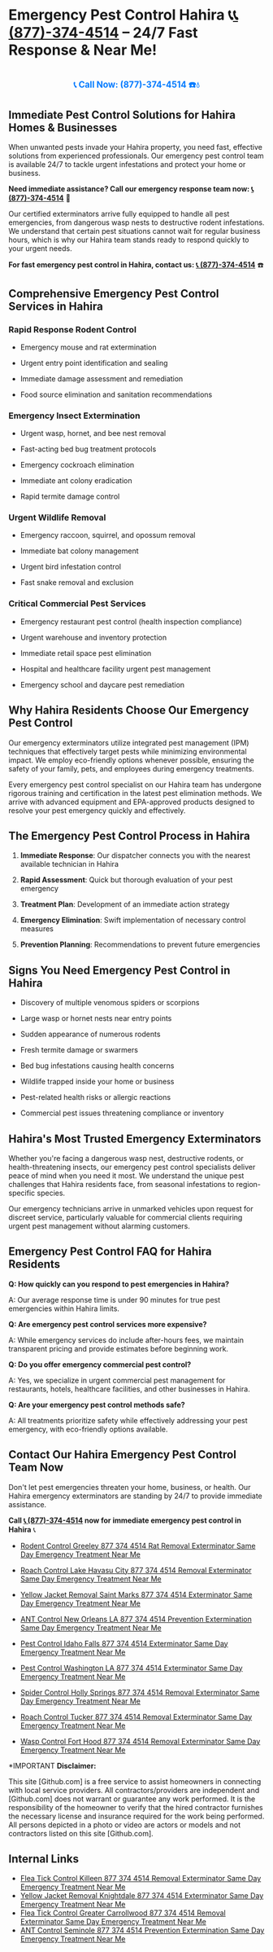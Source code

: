 # Emergency Pest Control Hahira 📞[📞 (877)-374-4514](https://pest-control-4514.netlify.app) – 24/7 Fast Response & Near Me! 
# 

<p align="center" style="font-size: 1.2em; font-weight: bold; margin: 20px 0;">
  <a href="https://pest-control-4514.netlify.app" target="_blank" style="color: #007BFF; text-decoration: none;">📞 Call Now: (877)-374-4514 ☎️💧</a>
</p>

## Immediate Pest Control Solutions for Hahira Homes & Businesses

When unwanted pests invade your Hahira property, you need fast, effective solutions from experienced professionals. Our emergency pest control team is available 24/7 to tackle urgent infestations and protect your home or business.

**Need immediate assistance? Call our emergency response team now: [📞 (877)-374-4514](https://pest-control-4514.netlify.app)** 📱

Our certified exterminators arrive fully equipped to handle all pest emergencies, from dangerous wasp nests to destructive rodent infestations. We understand that certain pest situations cannot wait for regular business hours, which is why our Hahira team stands ready to respond quickly to your urgent needs.

**For fast emergency pest control in Hahira, contact us: [📞 (877)-374-4514](https://pest-control-4514.netlify.app)** ☎️

## Comprehensive Emergency Pest Control Services in Hahira

### Rapid Response Rodent Control

- Emergency mouse and rat extermination  

- Urgent entry point identification and sealing  

- Immediate damage assessment and remediation  

- Food source elimination and sanitation recommendations  

### Emergency Insect Extermination

- Urgent wasp, hornet, and bee nest removal  

- Fast-acting bed bug treatment protocols  

- Emergency cockroach elimination  

- Immediate ant colony eradication  

- Rapid termite damage control  

### Urgent Wildlife Removal

- Emergency raccoon, squirrel, and opossum removal  

- Immediate bat colony management  

- Urgent bird infestation control  

- Fast snake removal and exclusion  

### Critical Commercial Pest Services

- Emergency restaurant pest control (health inspection compliance)  

- Urgent warehouse and inventory protection  

- Immediate retail space pest elimination  

- Hospital and healthcare facility urgent pest management  

- Emergency school and daycare pest remediation  

## Why Hahira Residents Choose Our Emergency Pest Control

Our emergency exterminators utilize integrated pest management (IPM) techniques that effectively target pests while minimizing environmental impact. We employ eco-friendly options whenever possible, ensuring the safety of your family, pets, and employees during emergency treatments.

Every emergency pest control specialist on our Hahira team has undergone rigorous training and certification in the latest pest elimination methods. We arrive with advanced equipment and EPA-approved products designed to resolve your pest emergency quickly and effectively.

## The Emergency Pest Control Process in Hahira

1. **Immediate Response**: Our dispatcher connects you with the nearest available technician in Hahira  

2. **Rapid Assessment**: Quick but thorough evaluation of your pest emergency  

3. **Treatment Plan**: Development of an immediate action strategy  

4. **Emergency Elimination**: Swift implementation of necessary control measures  

5. **Prevention Planning**: Recommendations to prevent future emergencies  

## Signs You Need Emergency Pest Control in Hahira

- Discovery of multiple venomous spiders or scorpions  

- Large wasp or hornet nests near entry points  

- Sudden appearance of numerous rodents  

- Fresh termite damage or swarmers  

- Bed bug infestations causing health concerns  

- Wildlife trapped inside your home or business  

- Pest-related health risks or allergic reactions  

- Commercial pest issues threatening compliance or inventory  

## Hahira's Most Trusted Emergency Exterminators

Whether you're facing a dangerous wasp nest, destructive rodents, or health-threatening insects, our emergency pest control specialists deliver peace of mind when you need it most. We understand the unique pest challenges that Hahira residents face, from seasonal infestations to region-specific species.

Our emergency technicians arrive in unmarked vehicles upon request for discreet service, particularly valuable for commercial clients requiring urgent pest management without alarming customers.

## Emergency Pest Control FAQ for Hahira Residents

**Q: How quickly can you respond to pest emergencies in Hahira?**  

A: Our average response time is under 90 minutes for true pest emergencies within Hahira limits.

**Q: Are emergency pest control services more expensive?**  

A: While emergency services do include after-hours fees, we maintain transparent pricing and provide estimates before beginning work.

**Q: Do you offer emergency commercial pest control?**  

A: Yes, we specialize in urgent commercial pest management for restaurants, hotels, healthcare facilities, and other businesses in Hahira.

**Q: Are your emergency pest control methods safe?**  

A: All treatments prioritize safety while effectively addressing your pest emergency, with eco-friendly options available.

## Contact Our Hahira Emergency Pest Control Team Now

Don't let pest emergencies threaten your home, business, or health. Our Hahira emergency exterminators are standing by 24/7 to provide immediate assistance.

**Call [📞 (877)-374-4514](https://pest-control-4514.netlify.app) now for immediate emergency pest control in Hahira** 📞


- [Rodent Control Greeley 877 374 4514 Rat Removal Exterminator Same Day Emergency Treatment Near Me](https://github.com/allyoucaneatsushiin/pest-control/blob/main/Rodent-Control-Greeley-877-374-4514-Rat-Removal-Exterminator-Same-Day-Emergency-Treatment-Near-Me.md)
- [Roach Control Lake Havasu City 877 374 4514 Removal Exterminator Same Day Emergency Treatment Near Me](https://github.com/allyoucaneatsushiin/pest-control/blob/main/Roach-Control-Lake-Havasu-City-877-374-4514-Removal-Exterminator-Same-Day-Emergency-Treatment-Near-Me.md)
- [Yellow Jacket Removal Saint Marks 877 374 4514 Exterminator Same Day Emergency Treatment Near Me](https://github.com/allyoucaneatsushiin/pest-control/blob/main/Yellow-Jacket-Removal-Saint-Marks-877-374-4514-Exterminator-Same-Day-Emergency-Treatment-Near-Me.md)


- [ANT Control New Orleans LA 877 374 4514 Prevention Extermination Same Day Emergency Treatment Near Me](https://github.com/allyoucaneatsushiin/pest-control/blob/main/ANT-Control-New-Orleans-LA-877-374-4514-Prevention-Extermination-Same-Day-Emergency-Treatment-Near-Me.md)
- [Pest Control Idaho Falls 877 374 4514 Exterminator Same Day Emergency Treatment Near Me](https://github.com/allyoucaneatsushiin/pest-control/blob/main/Pest-Control-Idaho-Falls-877-374-4514-Exterminator-Same-Day-Emergency-Treatment-Near-Me.md)
- [Pest Control Washington LA 877 374 4514 Exterminator Same Day Emergency Treatment Near Me](https://github.com/allyoucaneatsushiin/pest-control/blob/main/Pest-Control-Washington-LA-877-374-4514-Exterminator-Same-Day-Emergency-Treatment-Near-Me.md)


- [Spider Control Holly Springs 877 374 4514 Removal Exterminator Same Day Emergency Treatment Near Me](https://github.com/allyoucaneatsushiin/pest-control/blob/main/Spider-Control-Holly-Springs-877-374-4514-Removal-Exterminator-Same-Day-Emergency-Treatment-Near-Me.md)
- [Roach Control Tucker 877 374 4514 Removal Exterminator Same Day Emergency Treatment Near Me](https://github.com/allyoucaneatsushiin/pest-control/blob/main/Roach-Control-Tucker-877-374-4514-Removal-Exterminator-Same-Day-Emergency-Treatment-Near-Me.md)
- [Wasp Control Fort Hood 877 374 4514 Removal Exterminator Same Day Emergency Treatment Near Me](https://github.com/allyoucaneatsushiin/pest-control/blob/main/Wasp-Control-Fort-Hood-877-374-4514-Removal-Exterminator-Same-Day-Emergency-Treatment-Near-Me.md)


*IMPORTANT **Disclaimer:**  

This site [Github.com] is a free service to assist homeowners in connecting with local service providers. All contractors/providers are independent and [Github.com] does not warrant or guarantee any work performed. It is the responsibility of the homeowner to verify that the hired contractor furnishes the necessary license and insurance required for the work being performed. All persons depicted in a photo or video are actors or models and not contractors listed on this site [Github.com].


## Internal Links
- [Flea Tick Control Killeen 877 374 4514 Removal Exterminator Same Day Emergency Treatment Near Me](https://github.com/allyoucaneatsushiin/pest-control/blob/main/Flea-Tick-Control-Killeen-877-374-4514-Removal-Exterminator-Same-Day-Emergency-Treatment-Near-Me.md)
- [Yellow Jacket Removal Knightdale 877 374 4514 Exterminator Same Day Emergency Treatment Near Me](https://github.com/allyoucaneatsushiin/pest-control/blob/main/Yellow-Jacket-Removal-Knightdale-877-374-4514-Exterminator-Same-Day-Emergency-Treatment-Near-Me.md)
- [Flea Tick Control Greater Carrollwood 877 374 4514 Removal Exterminator Same Day Emergency Treatment Near Me](https://github.com/allyoucaneatsushiin/pest-control/blob/main/Flea-Tick-Control-Greater-Carrollwood-877-374-4514-Removal-Exterminator-Same-Day-Emergency-Treatment-Near-Me.md)
- [ANT Control Seminole 877 374 4514 Prevention Extermination Same Day Emergency Treatment Near Me](https://github.com/allyoucaneatsushiin/pest-control/blob/main/ANT-Control-Seminole-877-374-4514-Prevention-Extermination-Same-Day-Emergency-Treatment-Near-Me.md)
